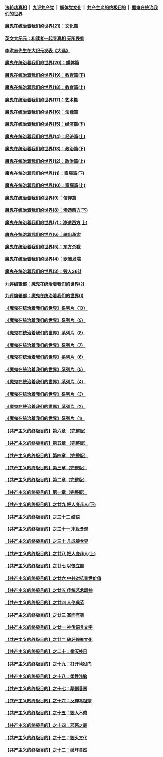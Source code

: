 

####  [法轮功真相](../../../../basic/blob/master/README.md?t=12240702) &nbsp;|&nbsp; [九评共产党](../../../../9ping.md/blob/master/README.md?t=12240702) &nbsp;|&nbsp; [解体党文化](../../../../jtdwh.md/blob/master/README.md?t=12240702)  &nbsp;|&nbsp; [共产主义的终极目的](../../../../gczydzjmd.md/blob/master/README.md?t=12240702) &nbsp;|&nbsp; [魔鬼在统治我们的世界](../../../../mgztzwmdsj.md/blob/master/README.md?t=12240702) 

#### [魔鬼在统治着我们的世界(21)：文化篇](../pages/nsc422/n10597706.md?t=12240702) 

#### [英文大纪元：和读者一起寻真相 无所畏惧](../pages/nsc422/n12542027.md?t=12240702) 

#### [李洪志先生在大纪元发表《大选》](../pages/nsc422/n12534746.md?t=12240702) 

#### [魔鬼在统治着我们的世界(20)：媒体篇](../pages/nsc422/n10586579.md?t=12240702) 

#### [魔鬼在统治着我们的世界(19)：教育篇(下)](../pages/nsc422/n10564808.md?t=12240702) 

#### [魔鬼在统治着我们的世界(18)：教育篇(上)](../pages/nsc422/n10526970.md?t=12240702) 

#### [魔鬼在统治着我们的世界(17)：艺术篇](../pages/nsc422/n10499093.md?t=12240702) 

#### [魔鬼在统治着我们的世界(16)：法律篇](../pages/nsc422/n10485969.md?t=12240702) 

#### [魔鬼在统治着我们的世界(15)：经济篇(下)](../pages/nsc422/n10469975.md?t=12240702) 

#### [魔鬼在统治着我们的世界(14)：经济篇(上)](../pages/nsc422/n10457370.md?t=12240702) 

#### [魔鬼在统治着我们的世界(13)：政治篇(下)](../pages/nsc422/n10448270.md?t=12240702) 

#### [魔鬼在统治着我们的世界(12)：政治篇(上)](../pages/nsc422/n10444576.md?t=12240702) 

#### [魔鬼在统治着我们的世界(11)：家庭篇(下)](../pages/nsc422/n10440961.md?t=12240702) 

#### [魔鬼在统治着我们的世界(10)：家庭篇(上)](../pages/nsc422/n10435448.md?t=12240702) 

#### [魔鬼在统治着我们的世界(9)：信仰篇](../pages/nsc422/n10432159.md?t=12240702) 

#### [魔鬼在统治着我们的世界(8)：渗透西方(下)](../pages/nsc422/n10429603.md?t=12240702) 

#### [魔鬼在统治着我们的世界(7)：渗透西方(上)](../pages/nsc422/n10426013.md?t=12240702) 

#### [魔鬼在统治着我们的世界(6)：输出革命](../pages/nsc422/n10421536.md?t=12240702) 

#### [魔鬼在统治着我们的世界(5)：东方杀戮](../pages/nsc422/n10417707.md?t=12240702) 

#### [魔鬼在统治着我们的世界(4)：欧洲发端](../pages/nsc422/n10414890.md?t=12240702) 

#### [魔鬼在统治着我们的世界(3)：毁人36计](../pages/nsc422/n10411583.md?t=12240702) 

#### [九评编辑部：魔鬼在统治着我们的世界(2)](../pages/nsc422/n10410036.md?t=12240702) 

#### [九评编辑部：魔鬼在统治着我们的世界(1)](../pages/nsc422/n10406825.md?t=12240702) 

#### [《魔鬼在统治着我们的世界》系列片（10）](../pages/nsc422/n12292670.md?t=12240702) 

#### [《魔鬼在统治着我们的世界》系列片（9）](../pages/nsc422/n12290859.md?t=12240702) 

#### [《魔鬼在统治着我们的世界》系列片（8）](../pages/nsc422/n12287445.md?t=12240702) 

#### [《魔鬼在统治着我们的世界》系列片（7）](../pages/nsc422/n12283425.md?t=12240702) 

#### [《魔鬼在统治着我们的世界》系列片（6）](../pages/nsc422/n12282314.md?t=12240702) 

#### [《魔鬼在统治着我们的世界》系列片（5）](../pages/nsc422/n12281419.md?t=12240702) 

#### [《魔鬼在统治着我们的世界》系列片（4）](../pages/nsc422/n12274024.md?t=12240702) 

#### [《魔鬼在统治着我们的世界》系列片（3）](../pages/nsc422/n12271322.md?t=12240702) 

#### [《魔鬼在统治着我们的世界》系列片（2）](../pages/nsc422/n12269049.md?t=12240702) 

#### [《魔鬼在统治着我们的世界》系列片（1）](../pages/nsc422/n12267575.md?t=12240702) 

#### [【共产主义的终极目的】第六章 （完整版）](../pages/nsc422/n11428913.md?t=12240702) 

#### [【共产主义的终极目的】第五章 （完整版）](../pages/nsc422/n11428912.md?t=12240702) 

#### [【共产主义的终极目的】第四章 （完整版）](../pages/nsc422/n11428907.md?t=12240702) 

#### [【共产主义的终极目的】第三章（完整版）](../pages/nsc422/n11428848.md?t=12240702) 

#### [【共产主义的终极目的】第二章（完整版）](../pages/nsc422/n11428831.md?t=12240702) 

#### [【共产主义的终极目的】第一章（完整版）](../pages/nsc422/n11417651.md?t=12240702) 

#### [【共产主义的终极目的】之廿九 把人变非人(下)](../pages/nsc422/n11344140.md?t=12240702) 

#### [【共产主义的终极目的】之三十二 结语](../pages/nsc422/n11360535.md?t=12240702) 

#### [【共产主义的终极目的】之三十一 末世景观](../pages/nsc422/n11351129.md?t=12240702) 

#### [【共产主义的终极目的】之三十 几成狼世界](../pages/nsc422/n11348280.md?t=12240702) 

#### [【共产主义的终极目的】之廿八 把人变非人(上)](../pages/nsc422/n11340492.md?t=12240702) 

#### [【共产主义的终极目的】之廿七 以恨立国](../pages/nsc422/n11336944.md?t=12240702) 

#### [【共产主义的终极目的】之廿六 中共对抗普世价值](../pages/nsc422/n11324785.md?t=12240702) 

#### [【共产主义的终极目的】之廿五 传统艺术颂神](../pages/nsc422/n11296396.md?t=12240702) 

#### [【共产主义的终极目的】之廿四 人伦典范](../pages/nsc422/n11296397.md?t=12240702) 

#### [【共产主义的终极目的】之廿三 富而有德](../pages/nsc422/n11283598.md?t=12240702) 

#### [【共产主义的终极目的】之廿一 神传语言文字](../pages/nsc422/n11263265.md?t=12240702) 

#### [【共产主义的终极目的】之廿二 破坏修炼文化](../pages/nsc422/n11245728.md?t=12240702) 

#### [【共产主义的终极目的】之二十：偷天换日](../pages/nsc422/n11238846.md?t=12240702) 

#### [【共产主义的终极目的】之十九：打开地狱门](../pages/nsc422/n11206376.md?t=12240702) 

#### [【共产主义的终极目的】之十八：柔性洗脑](../pages/nsc422/n11199994.md?t=12240702) 

#### [【共产主义的终极目的】之十七：颠倒善恶](../pages/nsc422/n11179782.md?t=12240702) 

#### [【共产主义的终极目的】之十六：反神骂祖宗](../pages/nsc422/n11166798.md?t=12240702) 

#### [【共产主义的终极目的】之十五：毁人不倦](../pages/nsc422/n11166792.md?t=12240702) 

#### [【共产主义的终极目的】之十四：邪恶之最](../pages/nsc422/n11150249.md?t=12240702) 

#### [【共产主义的终极目的】之十三：毁灭文化](../pages/nsc422/n11135227.md?t=12240702) 

#### [【共产主义的终极目的】之十二：破坏自然](../pages/nsc422/n11135214.md?t=12240702) 


